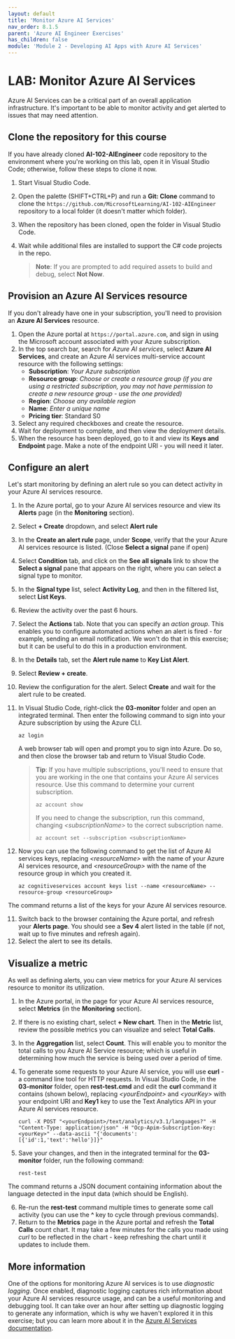 ```yaml
---
layout: default
title: 'Monitor Azure AI Services'
nav_order: 8.1.5
parent: 'Azure AI Engineer Exercises'
has_children: false
module: 'Module 2 - Developing AI Apps with Azure AI Services'
---
```


# LAB: Monitor Azure AI Services

Azure AI Services can be a critical part of an overall application infrastructure. It's important to be able to monitor activity and get alerted to issues that may need attention.

## Clone the repository for this course

If you have already cloned **AI-102-AIEngineer** code repository to the environment where you're working on this lab, open it in Visual Studio Code; otherwise, follow these steps to clone it now.

1. Start Visual Studio Code.
2. Open the palette (SHIFT+CTRL+P) and run a **Git: Clone** command to clone the `https://github.com/MicrosoftLearning/AI-102-AIEngineer` repository to a local folder (it doesn't matter which folder).
3. When the repository has been cloned, open the folder in Visual Studio Code.
4. Wait while additional files are installed to support the C# code projects in the repo.

    > **Note**: If you are prompted to add required assets to build and debug, select **Not Now**.

## Provision an Azure AI Services resource

If you don't already have one in your subscription, you'll need to provision an **Azure AI Services** resource.

1. Open the Azure portal at `https://portal.azure.com`, and sign in using the Microsoft account associated with your Azure subscription.
2. In the top search bar, search for *Azure AI services*, select **Azure AI Services**, and create an Azure AI services multi-service account resource with the following settings:
    - **Subscription**: *Your Azure subscription*
    - **Resource group**: *Choose or create a resource group (if you are using a restricted subscription, you may not have permission to create a new resource group - use the one provided)*
    - **Region**: *Choose any available region*
    - **Name**: *Enter a unique name*
    - **Pricing tier**: Standard S0
3. Select any required checkboxes and create the resource.
4. Wait for deployment to complete, and then view the deployment details.
5. When the resource has been deployed, go to it and view its **Keys and Endpoint** page. Make a note of the endpoint URI - you will need it later.

## Configure an alert

Let's start monitoring by defining an alert rule so you can detect activity in your Azure AI services resource.

1. In the Azure portal, go to your Azure AI services resource and view its **Alerts** page (in the **Monitoring** section).
2. Select **+ Create** dropdown, and select **Alert rule**
3. In the **Create an alert rule** page, under **Scope**, verify that the your Azure AI services resource is listed. (Close **Select a signal** pane if open)
4. Select **Condition** tab, and click on the **See all signals** link to show the **Select a signal** pane that appears on the right, where you can select a signal type to monitor.
5. In the **Signal type** list, select **Activity Log**, and then in the filtered list, select **List Keys**.
6. Review the activity over the past 6 hours.
7. Select the **Actions** tab. Note that you can specify an *action group*. This enables you to configure automated actions when an alert is fired - for example, sending an email notification. We won't do that in this exercise; but it can be useful to do this in a production environment.
8. In the **Details** tab, set the **Alert rule name** to **Key List Alert**.
9. Select **Review + create**. 
10. Review the configuration for the alert. Select **Create** and wait for the alert rule to be created.
11. In Visual Studio Code, right-click the **03-monitor** folder and open an integrated terminal. Then enter the following command to sign into your Azure subscription by using the Azure CLI.

    ```
    az login
    ```

    A web browser tab will open and prompt you to sign into Azure. Do so, and then close the browser tab and return to Visual Studio Code.

    > **Tip**: If you have multiple subscriptions, you'll need to ensure that you are working in the one that contains your Azure AI services resource.  Use this command to determine your current subscription.
    >
    > ```
    > az account show
    > ```
    >
    > If you need to change the subscription, run this command, changing *&lt;subscriptionName&gt;* to the correct subscription name.
    >
    > ```
    > az account set --subscription <subscriptionName>
    > ```

10. Now you can use the following command to get the list of Azure AI services keys, replacing *&lt;resourceName&gt;* with the name of your Azure AI services resource, and *&lt;resourceGroup&gt;* with the name of the resource group in which you created it.

    ```
    az cognitiveservices account keys list --name <resourceName> --resource-group <resourceGroup>
    ```

The command returns a list of the keys for your Azure AI services resource.

11. Switch back to the browser containing the Azure portal, and refresh your **Alerts page**. You should see a **Sev 4** alert listed in the table (if not, wait up to five minutes and refresh again).
12. Select the alert to see its details.

## Visualize a metric

As well as defining alerts, you can view metrics for your Azure AI services resource to monitor its utilization.

1. In the Azure portal, in the page for your Azure AI services resource, select **Metrics** (in the **Monitoring** section).
2. If there is no existing chart, select **+ New chart**. Then in the **Metric** list, review the possible metrics you can visualize and select **Total Calls**.
3. In the **Aggregation** list, select **Count**.  This will enable you to monitor the total calls to you Azure AI Service resource; which is useful in determining how much the service is being used over a period of time.
4. To generate some requests to your Azure AI service, you will use **curl** - a command line tool for HTTP requests. In Visual Studio Code, in the **03-monitor** folder, open **rest-test.cmd** and edit the **curl** command it contains (shown below), replacing *&lt;yourEndpoint&gt;* and *&lt;yourKey&gt;* with your endpoint URI and **Key1** key to use the Text Analytics API in your Azure AI services resource.

    ```
    curl -X POST "<yourEndpoint>/text/analytics/v3.1/languages?" -H "Content-Type: application/json" -H "Ocp-Apim-Subscription-Key: <yourKey>" --data-ascii "{'documents':           [{'id':1,'text':'hello'}]}"
    ```

5. Save your changes, and then in the integrated terminal for the **03-monitor** folder, run the following command:

    ```
    rest-test
    ```

The command returns a JSON document containing information about the language detected in the input data (which should be English).

6. Re-run the **rest-test** command multiple times to generate some call activity (you can use the **^** key to cycle through previous commands).
7. Return to the **Metrics** page in the Azure portal and refresh the **Total Calls** count chart. It may take a few minutes for the calls you made using *curl* to be reflected in the chart - keep refreshing the chart until it updates to include them.

## More information

One of the options for monitoring Azure AI services is to use *diagnostic logging*. Once enabled, diagnostic logging captures rich information about your Azure AI services resource usage, and can be a useful monitoring and debugging tool. It can take over an hour after setting up diagnostic logging to generate any information, which is why we haven't explored it in this exercise; but you can learn more about it in the [Azure AI Services documentation](https://docs.microsoft.com/azure/cognitive-services/diagnostic-logging).
